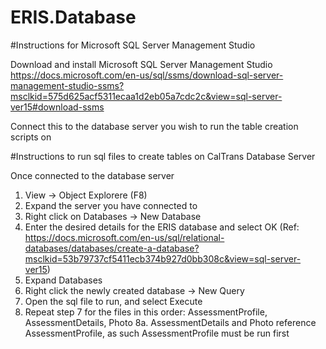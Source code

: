 # ERIS.Database

#Instructions for Microsoft SQL Server Management Studio

Download and install Microsoft SQL Server Management Studio
https://docs.microsoft.com/en-us/sql/ssms/download-sql-server-management-studio-ssms?msclkid=575d625acf5311ecaa1d2eb05a7cdc2c&view=sql-server-ver15#download-ssms

Connect this to the database server you wish to run the table creation scripts on

#Instructions to run sql files to create tables on CalTrans Database Server

Once connected to the database server
1.	View -> Object Explorere (F8)
2.	Expand the server you have connected to
3.	Right click on Databases -> New Database
4.	Enter the desired details for the ERIS database and select OK (Ref: https://docs.microsoft.com/en-us/sql/relational-databases/databases/create-a-database?msclkid=53b79737cf5411ecb374b927d0bb308c&view=sql-server-ver15)
5.	Expand Databases
6.	Right click the newly created database -> New Query
7.	Open the sql file to run, and select Execute
8.	Repeat step 7 for the files in this order: AssessmentProfile, AssessmentDetails, Photo
	8a.	AssessmentDetails and Photo reference AssessmentProfile, as such AssessmentProfile must be run first
